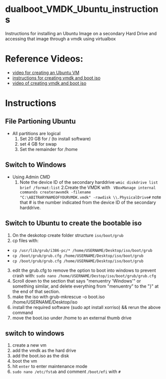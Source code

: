 # dualboot_VMDK_Ubuntu_instructions
Instructions for installing an Ubuntu Image on a secondary Hard Drive and accessing that image through a vmdk using virtualbox

# Reference Videos:
- [video for creating an Ubuntu VM](https://www.youtube.com/watch?v=u5QyjHIYwTQ)
- [instructions for creating vmdk and boot iso](https://lifehacker.com/how-to-dual-boot-and-virtualize-the-same-partition-on-y-493223329)
- [video of creating vmdk and boot iso](https://www.youtube.com/watch?time_continue=11&v=D9TePODkYME&feature=emb_title)



# Instructions

## File Partioning Ubuntu
- All partitions are logical
  1. Set 20 GB for / (to install software)
  2. set 4 GB for swap
  3. Set the remainder for /home 

## Switch to Windows
- Using Admin CMD
  1. Note the device ID of the secondary harddrive `wmic diskdrive list brief /format:list`
  2.Create the VMDK with ` VBoxManage internal commands createrawvmdk -filename "C:\ABITRARYNAMEOFYOURVMDK.vmdk" -rawdisk \\.PhysicalDrive#` note that # is the number indicated from the device ID of the secondary harddrive.

## Switch to Ubuntu to create the bootable iso 
1. On the deskotop create folder structure `iso/boot/grub`
2. cp files with:
  - `cp /usr/lib/grub/i386-pc/* /home/USERNAME/Desktop/iso/boot/grub`
  - `cp /boot/grub/grub.cfg /home/USERNAME/Desktop/iso/boot/grub`
  - `cp /boot/grub/grub.cfg /home/USERNAME/Desktop/iso/boot/grub`
3. edit the grub.cfg to remove the option to boot into windows to prevent crash with: `sudo nano /home/USERNAME/Destop/iso/boot/grub/grub.cfg`
4. Scroll down to the section that says "menuentry 'Windows'" or something similar, and delete everything from "menuentry" to the "}" at the end of that section.
5. make the iso with grub-mkrescue -o boot.iso /home/USERNAME/Desktop/iso
6. install the required software (sudo apt install xorriso) && rerun the above command
7. move the boot.iso under /home to an external thumb drive

## switch to windows
1. create a new vm
2. add the vmdk as the hard drive
3. add the boot.iso as the disk
4. boot the vm
5. hit `enter` to enter maintenance mode
6. `sudo nano /etc/fstab` and comment `/boot/efi` with `#`
